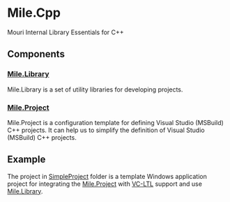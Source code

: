 ﻿# Mile.Cpp

Mouri Internal Library Essentials for C++

## Components

### [Mile.Library](Mile.Cpp/Mile.Library)

Mile.Library is a set of utility libraries for developing projects.

### [Mile.Project](Mile.Cpp/Mile.Project)

Mile.Project is a configuration template for defining Visual Studio (MSBuild) 
C++ projects. It can help us to simplify the definition of Visual Studio 
(MSBuild) C++ projects.

## Example

The project in [SimpleProject](SimpleProject) folder is a template Windows 
application project for integrating the [Mile.Project](#MileProject) with 
[VC-LTL](https://github.com/Chuyu-Team/VC-LTL) support and use 
[Mile.Library](#MileLibrary). 
